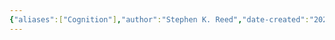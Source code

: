 ```yaml
---
{"aliases":["Cognition"],"author":"Stephen K. Reed","date-created":"2022-08-17T20:52","date-modified":"2023-04-19T12:41","dg-publish":true,"finished":null,"highlights":[{"page":2,"text":"Cognitive psychology refers to all processes by which the sensory input is transformed, reduced, elaborated, recovered, and used.\n","attr":"Ulric Neisser (1967)\n"},{"page":44,"text":"Everyone knows what attention is. It is the taking possession by the mind, in clear and vivid form, of one out of what seem several simultaneously possibly objects or trains of thought. Focalization, concentration of consciousness are of its essence.\n","attr":"William James (1890)\n"},{"page":72,"text":"My problem is that I have been persecuted by an integer. For seven years this number has followed me around, has intruded in my most private data, and has assaulted me from the pages of our most public journals.\n","attr":"George A. Miller (1956)\n"}],"linter-yaml-title-alias":"Cognition","location":"Oakland","subtitle":"Theories and Applications","tags":["source/book psych"],"title":"Cognition","translator":null,"year":2013,"dg-path":"highlights/Cognition.md","permalink":"/highlights/cognition/","dgPassFrontmatter":true}
---
```


